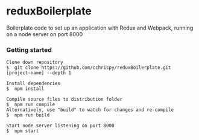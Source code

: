# reduxBoilerplate
Boilerplate code to set up an application with Redux and Webpack, running on a node server on port 8000  

### Getting started  
```
Clone down repository  
$  git clone https://github.com/cchrispy/reduxBoilerplate.git [project-name] --depth 1

Install dependencies  
$  npm install  

Compile source files to distribution folder  
$  npm run compile  
Alternatively, use "build" to watch for changes and re-compile  
$  npm run build

Start node server listening on port 8000  
$  npm start  
```

